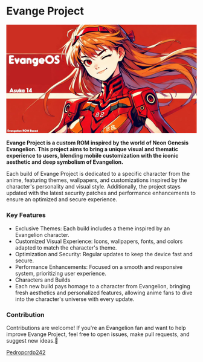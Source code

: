 # **Evange Project**

![Evangelion Asuka](images/asuka.png)


**Evange Project is a custom ROM inspired by the world of Neon Genesis Evangelion. This project aims to bring a unique visual and thematic experience to users, blending mobile customization with the iconic aesthetic and deep symbolism of Evangelion.**

Each build of Evange Project is dedicated to a specific character from the anime, featuring themes, wallpapers, and customizations inspired by the character's personality and visual style. Additionally, the project stays updated with the latest security patches and performance enhancements to ensure an optimized and secure experience.

### Key Features
- Exclusive Themes: Each build includes a theme inspired by an Evangelion character.
- Customized Visual Experience: Icons, wallpapers, fonts, and colors adapted to match the character's theme.
- Optimization and Security: Regular updates to keep the device fast and secure.
- Performance Enhancements: Focused on a smooth and responsive system, prioritizing user experience.
- Characters and Builds
- Each new build pays homage to a character from Evangelion, bringing fresh aesthetics and personalized features, allowing anime fans to dive into the character's universe with every update.

### Contribution

Contributions are welcome! If you're an Evangelion fan and want to help improve Evange Project, feel free to open issues, make pull requests, and suggest new ideas.💖

[Pedropcrdp242](https://github.com/Pedropcrdp242)
